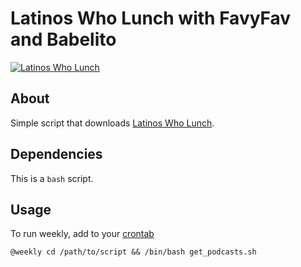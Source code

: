# Latinos Who Lunch with FavyFav and Babelito 

[![Latinos Who Lunch](http://static1.squarespace.com/static/56d7db797c65e4eef25d89c5/t/59e8cb19b1ffb6c4430fae82/1538024029021/?format=350w)](http://www.latinoswholunch.com/)

## About

Simple script that downloads [Latinos Who Lunch](http://www.latinoswholunch.com/).

## Dependencies
This is a `bash` script.

## Usage

To run weekly, add to your [crontab](https://en.wikipedia.org/wiki/Cron)

```
@weekly cd /path/to/script && /bin/bash get_podcasts.sh
```
